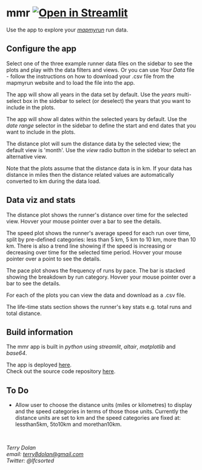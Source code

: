 # mmr [![Open in Streamlit](https://static.streamlit.io/badges/streamlit_badge_black_white.svg)](https://share.streamlit.io/terrydolan/mmr/main/mapmyrun_app.py)

Use the app to explore your *[mapmyrun](https://www.mapmyrun.com/)* run data. 

## Configure the app
Select one of the three example runner data files on the sidebar to see the 
plots and play with the data filters and views.
Or you can use *Your Data* file - follow the instructions on how to download
your .csv file from the mapmyrun website and to load the file into the app.

The app will show all years in the data set by default.
Use the *years* multi-select box in the sidebar to select (or deselect) the
years that you want to include in the plots.

The app will show all dates within the selected years by default.
Use the *date range* selector in the sidebar to define the start and end
dates that you want to include in the plots.

The distance plot will sum the distance data by the selected view; the 
default view is 'month'.
Use the *view* radio button in the sidebar to select an alternative view.

Note that the plots assume that the distance data is in km.
If your data has distance in miles then the distance related values are
automatically converted to km during the data load.

## Data viz and stats
The distance plot shows the runner's distance over time for the selected view.
Hovver your mouse pointer over a bar to see the details.

The speed plot shows the runner's average speed for each run over time, split
by pre-defined categories: less than 5 km, 5 km to 10 km, more than 10 km.
There is also a trend line showing if the speed is increasing or decreasing
over time for the selected time period. 
Hovver your mouse pointer over a point to see the details.

The pace plot shows the frequency of runs by pace. 
The bar is stacked showing the breakdown by run category.
Hovver your mouse pointer over a bar to see the details.

For each of the plots you can view the data and download as a .csv file.

The life-time stats section shows the runner's key stats e.g. total runs and 
total distance.

## Build information
The mmr app is built in *python* using *streamlit*, *altair*, *matplotlib* and
*base64*.

The app is deployed [here](https://share.streamlit.io/terrydolan/mmr/main/mapmyrun_app.py).  
Check out the source code repository [here](https://github.com/terrydolan/mmr).

## To Do
+ Allow user to choose the distance units (miles or kilometres) to display and
the speed categories in terms of those those units.
Currently the distance units are set to km and the speed categories are fixed
at: lessthan5km, 5to10km and morethan10km.

&nbsp;
&nbsp;

*Terry Dolan*  
*email: terry8dolan@gmail.com*  
*Twitter: @lfcsorted*